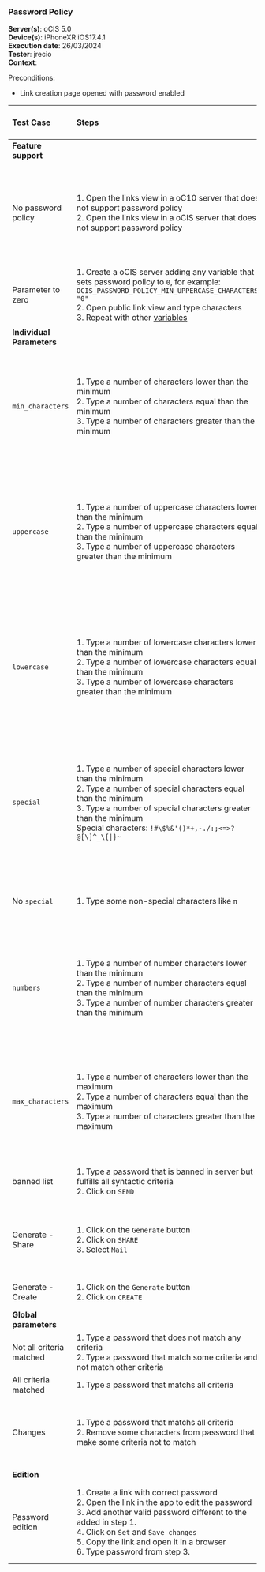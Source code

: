 ### Password Policy


**Server(s)**: oCIS 5.0<br>
**Device(s)**: iPhoneXR iOS17.4.1<br>
**Execution date**: 26/03/2024<br>
**Tester**: jrecio<br>
**Context**: <br>


Preconditions: 

- Link creation page opened with password enabled
 
| Test Case | Steps | Expected | Result | Related Comment / Defect | 
| :-------- | :---- | :------- | :----: | :----------------------- | 
|**Feature support**||||||
| No password policy | 1. Open the links view in a oC10 server that does not support password policy<br>2. Open the links view in a oCIS server that does not support password policy | 1. Criteria are not displayed and don't block the feature<br>2. Criteria are not displayed and don't block the feature| P m17 | `Generate` button to be removed |
| Parameter to zero | 1. Create a oCIS server adding any variable that sets password policy to `0`, for example: `OCIS_PASSWORD_POLICY_MIN_UPPERCASE_CHARACTERS: "0"`<br>2. Open public link view and type characters<br>3. Repeat with other [variables](https://github.com/owncloud/ocis/tree/master/services/frontend#the-password-policy) | 2. Min uppercase is not listed as criteria<br>3. Criteria with `0` not listed |   |  |
|**Individual Parameters**||||||
| `min_characters` | 1. Type a number of characters lower than the minimum<br>2. Type a number of characters equal than the minimum<br>3. Type a number of characters greater than the minimum | 1. `At least x characters long` is ticked on red<br>2. `At least x characters long` is ticked on green<br>3. `At least x characters long` is ticked on green| P m17|  |
| `uppercase` | 1. Type a number of uppercase characters lower than the minimum<br>2. Type a number of uppercase characters equal than the minimum<br>3. Type a number of uppercase characters greater than the minimum | 1. `At least x uppercase characters ` is ticked on red<br>2. `At least x uppercase characters` is ticked on green<br>3. `At least x uppercase characters` is ticked on green| P m17 |  |
| `lowercase` | 1. Type a number of lowercase characters lower than the minimum<br>2. Type a number of lowercase characters equal than the minimum<br>3. Type a number of lowercase characters greater than the minimum | 1. `At least x lowercase characters ` is ticked on red<br>2. `At least x lowercase characters` is ticked on green<br>3. `At least x lowercase characters` is ticked on green| P m17 |  |
| `special` | 1. Type a number of special characters lower than the minimum<br>2. Type a number of special characters equal than the minimum<br>3. Type a number of special characters greater than the minimum<br>Special characters: `!#\$%&'()*+,-./:;<=>?@[\]^_\{\|}~`  | 1. `At least x special characters ` is ticked on red<br>2. `At least x special characters` is ticked on green<br>3. `At least x special characters` is ticked on green| P m17 |  |
| No `special` | 1. Type some non-special characters like  `π` | Special characters counter does not take these characters in account | P m17 |  |
| `numbers` | 1. Type a number of number characters lower than the minimum<br>2. Type a number of number characters equal than the minimum<br>3. Type a number of number characters greater than the minimum | 1. `At least x numbers ` is ticked on red<br>2. `At least x numbers` is ticked on green<br>3. `At least x numbers` is ticked on green| P m17 |  |
| `max_characters` | 1. Type a number of characters lower than the maximum<br>2. Type a number of characters equal than the maximum<br>3. Type a number of characters greater than the maximum | 1. `At most x characters long` is ticked on green<br>2. `At most x characters long` is ticked on green<br>3. `At most x characters long` is ticked on red| P m17 |  |
| banned list | 1. Type a password that is banned in server but fulfills all syntactic criteria<br>2. Click on `SEND` | Error: `Unfortunately, `<br>`your password in commonly used`  | P m17 |  |
| Generate - Share | 1. Click on the `Generate` button<br>2. Click on `SHARE`<br>3. Select `Mail` |  2. Share sheet open<br>3. Check in the mail body that the password is attache to the link| P m17 |  |
| Generate - Create | 1. Click on the `Generate` button<br>2. Click on `CREATE` | Link is saved with password (check in web) | P m17 |  |
|**Global parameters**||||||
| Not all criteria matched | 1. Type a password that does not match any criteria<br>2. Type a password that match some criteria and not match other criteria  | 1. `Set` button locked <br>2. `Set` button locked | P m17 | |
| All criteria matched | 1. Type a password that matchs all criteria | `Set` button unlocked  | P m17 |  |
| Changes | 1. Type a password that matchs all criteria<br>2. Remove some characters from password that make some criteria not to match | 1. All criteria in green and `Set` unlocked<br>2. Criteria turns to red again and `Set` locked<br> | P m17 |  |
|**Edition**||||||
| Password edition | 1. Create a link with correct password<br>2. Open the link in the app to edit the password<br>3. Add another valid password different to the added in step 1.<br>4. Click on `Set` and `Save changes`<br>5. Copy the link and open it in a browser<br>6. Type password from step 3. | Item is displayed in browser | F m11 | Generation after removing existing makes the password not recoverable |
